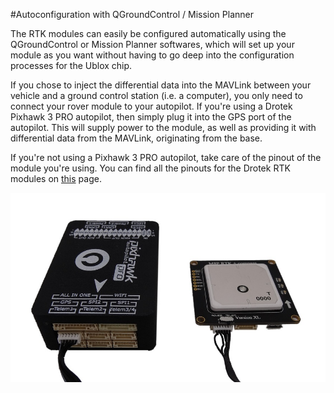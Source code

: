 #Autoconfiguration with QGroundControl / Mission Planner

The RTK modules can easily be configured automatically using the QGroundControl or Mission Planner softwares, which will set up your module as you want without having to go deep into the configuration processes for the Ublox chip.

If you chose to inject the differential data into the MAVLink between your vehicle and a ground control station (i.e. a computer), you only need to connect your rover module to your autopilot. If you're using a Drotek Pixhawk 3 PRO autopilot, then simply plug it into the GPS port of the autopilot. This will supply power to the module, as well as providing it with differential data from the MAVLink, originating from the base.

If you're not using a Pixhawk 3 PRO autopilot, take care of the pinout of the module you're using. You can find all the pinouts for the Drotek RTK modules on [this](https://valentinipanini.gitbooks.io/doc-rtk/content/rtkmodules/table.html) page.

<p align="center">
  <img src="./images/co.jpg?raw=true" alt="Pixhawk XL Connect"/>
</p>
















